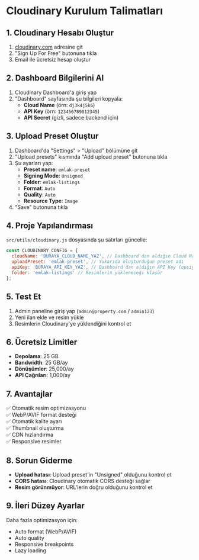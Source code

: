 # Cloudinary Kurulum Talimatları

## 1. Cloudinary Hesabı Oluştur

1. [cloudinary.com](https://cloudinary.com) adresine git
2. "Sign Up For Free" butonuna tıkla
3. Email ile ücretsiz hesap oluştur

## 2. Dashboard Bilgilerini Al

1. Cloudinary Dashboard'a giriş yap
2. "Dashboard" sayfasında şu bilgileri kopyala:
   - **Cloud Name** (örn: `dj3k4j5k6`)
   - **API Key** (örn: `123456789012345`)
   - **API Secret** (gizli, sadece backend için)

## 3. Upload Preset Oluştur

1. Dashboard'da "Settings" > "Upload" bölümüne git
2. "Upload presets" kısmında "Add upload preset" butonuna tıkla
3. Şu ayarları yap:
   - **Preset name**: `emlak-preset`
   - **Signing Mode**: `Unsigned`
   - **Folder**: `emlak-listings`
   - **Format**: `Auto`
   - **Quality**: `Auto`
   - **Resource Type**: `Image`
4. "Save" butonuna tıkla

## 4. Proje Yapılandırması

`src/utils/cloudinary.js` dosyasında şu satırları güncelle:

```javascript
const CLOUDINARY_CONFIG = {
  cloudName: 'BURAYA_CLOUD_NAME_YAZ', // Dashboard'dan aldığın Cloud Name
  uploadPreset: 'emlak-preset', // Yukarıda oluşturduğun preset adı
  apiKey: 'BURAYA_API_KEY_YAZ', // Dashboard'dan aldığın API Key (opsiyonel)
  folder: 'emlak-listings' // Resimlerin yükleneceği klasör
};
```

## 5. Test Et

1. Admin paneline giriş yap (`admin@property.com` / `admin123`)
2. Yeni ilan ekle ve resim yükle
3. Resimlerin Cloudinary'ye yüklendiğini kontrol et

## 6. Ücretsiz Limitler

- **Depolama**: 25 GB
- **Bandwidth**: 25 GB/ay
- **Dönüşümler**: 25,000/ay
- **API Çağrıları**: 1,000/ay

## 7. Avantajlar

✅ Otomatik resim optimizasyonu  
✅ WebP/AVIF format desteği  
✅ Otomatik kalite ayarı  
✅ Thumbnail oluşturma  
✅ CDN hızlandırma  
✅ Responsive resimler  

## 8. Sorun Giderme

- **Upload hatası**: Upload preset'in "Unsigned" olduğunu kontrol et
- **CORS hatası**: Cloudinary otomatik CORS desteği sağlar
- **Resim görünmüyor**: URL'lerin doğru olduğunu kontrol et

## 9. İleri Düzey Ayarlar

Daha fazla optimizasyon için:
- Auto format (WebP/AVIF)
- Auto quality
- Responsive breakpoints
- Lazy loading 